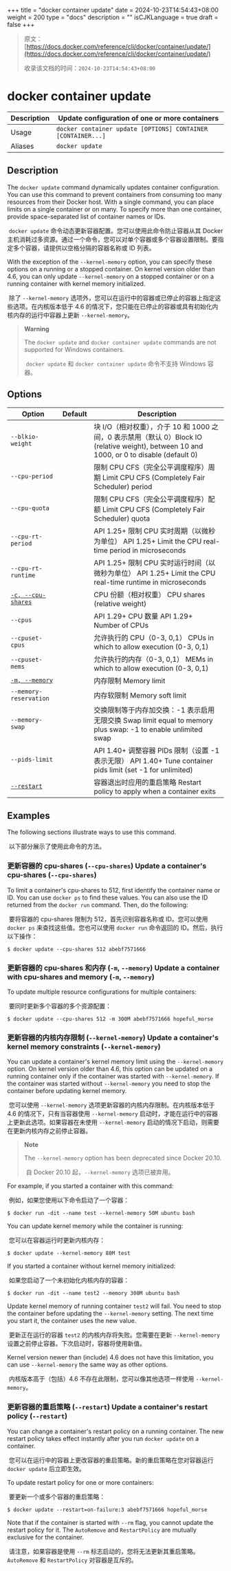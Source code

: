 +++
title = "docker container update"
date = 2024-10-23T14:54:43+08:00
weight = 200
type = "docs"
description = ""
isCJKLanguage = true
draft = false
+++

> 原文：[https://docs.docker.com/reference/cli/docker/container/update/](https://docs.docker.com/reference/cli/docker/container/update/)
>
> 收录该文档的时间：`2024-10-23T14:54:43+08:00`

# docker container update

| Description | Update configuration of one or more containers               |
| :---------- | ------------------------------------------------------------ |
| Usage       | `docker container update [OPTIONS] CONTAINER [CONTAINER...]` |
| Aliases     | `docker update`                                              |

## Description

The `docker update` command dynamically updates container configuration. You can use this command to prevent containers from consuming too many resources from their Docker host. With a single command, you can place limits on a single container or on many. To specify more than one container, provide space-separated list of container names or IDs.

​	`docker update` 命令动态更新容器配置。您可以使用此命令防止容器从其 Docker 主机消耗过多资源。通过一个命令，您可以对单个容器或多个容器设置限制。要指定多个容器，请提供以空格分隔的容器名称或 ID 列表。

With the exception of the `--kernel-memory` option, you can specify these options on a running or a stopped container. On kernel version older than 4.6, you can only update `--kernel-memory` on a stopped container or on a running container with kernel memory initialized.

​	除了 `--kernel-memory` 选项外，您可以在运行中的容器或已停止的容器上指定这些选项。在内核版本低于 4.6 的情况下，您只能在已停止的容器或具有初始化内核内存的运行中容器上更新 `--kernel-memory`。

> 

> **Warning**
>
> The `docker update` and `docker container update` commands are not supported for Windows containers.
>
> ​	`docker update` 和 `docker container update` 命令不支持 Windows 容器。

## Options

| Option                                                       | Default | Description                                                  |
| ------------------------------------------------------------ | ------- | ------------------------------------------------------------ |
| `--blkio-weight`                                             |         | 块 I/O（相对权重），介于 10 和 1000 之间，0 表示禁用（默认 0）Block IO (relative weight), between 10 and 1000, or 0 to disable (default 0) |
| `--cpu-period`                                               |         | 限制 CPU CFS（完全公平调度程序）周期 Limit CPU CFS (Completely Fair Scheduler) period |
| `--cpu-quota`                                                |         | 限制 CPU CFS（完全公平调度程序）配额 Limit CPU CFS (Completely Fair Scheduler) quota |
| `--cpu-rt-period`                                            |         | API 1.25+ 限制 CPU 实时周期（以微秒为单位） API 1.25+ Limit the CPU real-time period in microseconds |
| `--cpu-rt-runtime`                                           |         | API 1.25+ 限制 CPU 实时运行时间（以微秒为单位） API 1.25+ Limit the CPU real-time runtime in microseconds |
| [`-c, --cpu-shares`](https://docs.docker.com/reference/cli/docker/container/update/#cpu-shares) |         | CPU 份额（相对权重） CPU shares (relative weight)            |
| `--cpus`                                                     |         | API 1.29+ CPU 数量 API 1.29+ Number of CPUs                  |
| `--cpuset-cpus`                                              |         | 允许执行的 CPU（0-3, 0,1） CPUs in which to allow execution (0-3, 0,1) |
| `--cpuset-mems`                                              |         | 允许执行的内存（0-3, 0,1） MEMs in which to allow execution (0-3, 0,1) |
| [`-m, --memory`](https://docs.docker.com/reference/cli/docker/container/update/#memory) |         | 内存限制 Memory limit                                        |
| `--memory-reservation`                                       |         | 内存软限制 Memory soft limit                                 |
| `--memory-swap`                                              |         | 交换限制等于内存加交换：-1 表示启用无限交换 Swap limit equal to memory plus swap: -1 to enable unlimited swap |
| `--pids-limit`                                               |         | API 1.40+ 调整容器 PIDs 限制（设置 -1 表示无限） API 1.40+ Tune container pids limit (set -1 for unlimited) |
| [`--restart`](https://docs.docker.com/reference/cli/docker/container/update/#restart) |         | 容器退出时应用的重启策略 Restart policy to apply when a container exits |

## Examples

The following sections illustrate ways to use this command.

​	以下部分展示了使用此命令的方法。

### 更新容器的 cpu-shares (`--cpu-shares`) Update a container's cpu-shares (`--cpu-shares`)

To limit a container's cpu-shares to 512, first identify the container name or ID. You can use `docker ps` to find these values. You can also use the ID returned from the `docker run` command. Then, do the following:

​	要将容器的 cpu-shares 限制为 512，首先识别容器名称或 ID。您可以使用 `docker ps` 来查找这些值。您也可以使用 `docker run` 命令返回的 ID。然后，执行以下操作：



```console
$ docker update --cpu-shares 512 abebf7571666
```

### 更新容器的 cpu-shares 和内存 (`-m`, `--memory`) Update a container with cpu-shares and memory (`-m`, `--memory`)

To update multiple resource configurations for multiple containers:

​	要同时更新多个容器的多个资源配置：



```console
$ docker update --cpu-shares 512 -m 300M abebf7571666 hopeful_morse
```

### 更新容器的内核内存限制 (`--kernel-memory`) Update a container's kernel memory constraints (`--kernel-memory`)

You can update a container's kernel memory limit using the `--kernel-memory` option. On kernel version older than 4.6, this option can be updated on a running container only if the container was started with `--kernel-memory`. If the container was started without `--kernel-memory` you need to stop the container before updating kernel memory.

​	您可以使用 `--kernel-memory` 选项更新容器的内核内存限制。在内核版本低于 4.6 的情况下，只有当容器使用 `--kernel-memory` 启动时，才能在运行中的容器上更新此选项。如果容器在未使用 `--kernel-memory` 启动的情况下启动，则需要在更新内核内存之前停止容器。



> **Note**
>
> The `--kernel-memory` option has been deprecated since Docker 20.10.
>
> ​	自 Docker 20.10 起，`--kernel-memory` 选项已被弃用。

For example, if you started a container with this command:

​	例如，如果您使用以下命令启动了一个容器：

```console
$ docker run -dit --name test --kernel-memory 50M ubuntu bash
```

You can update kernel memory while the container is running:

​	您可以在容器运行时更新内核内存：

```console
$ docker update --kernel-memory 80M test
```

If you started a container without kernel memory initialized:

​	如果您启动了一个未初始化内核内存的容器：

```console
$ docker run -dit --name test2 --memory 300M ubuntu bash
```

Update kernel memory of running container `test2` will fail. You need to stop the container before updating the `--kernel-memory` setting. The next time you start it, the container uses the new value.

​	更新正在运行的容器 `test2` 的内核内存将失败。您需要在更新 `--kernel-memory` 设置之前停止容器。下次启动时，容器将使用新值。

Kernel version newer than (include) 4.6 does not have this limitation, you can use `--kernel-memory` the same way as other options.

​	内核版本高于（包括）4.6 不存在此限制，您可以像其他选项一样使用 `--kernel-memory`。

### 更新容器的重启策略 (`--restart`) Update a container's restart policy (`--restart`)

You can change a container's restart policy on a running container. The new restart policy takes effect instantly after you run `docker update` on a container.

​	您可以在运行中的容器上更改容器的重启策略。新的重启策略在您对容器运行 `docker update` 后立即生效。

To update restart policy for one or more containers:

​	要更新一个或多个容器的重启策略：

```console
$ docker update --restart=on-failure:3 abebf7571666 hopeful_morse
```

Note that if the container is started with `--rm` flag, you cannot update the restart policy for it. The `AutoRemove` and `RestartPolicy` are mutually exclusive for the container.

​	请注意，如果容器是使用 `--rm` 标志启动的，您将无法更新其重启策略。`AutoRemove` 和 `RestartPolicy` 对容器是互斥的。
